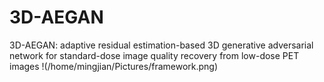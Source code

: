 # 3D-AEGAN
3D-AEGAN: adaptive residual estimation-based 3D generative adversarial network for standard-dose image quality recovery from low-dose PET images
!(/home/mingjian/Pictures/framework.png)
